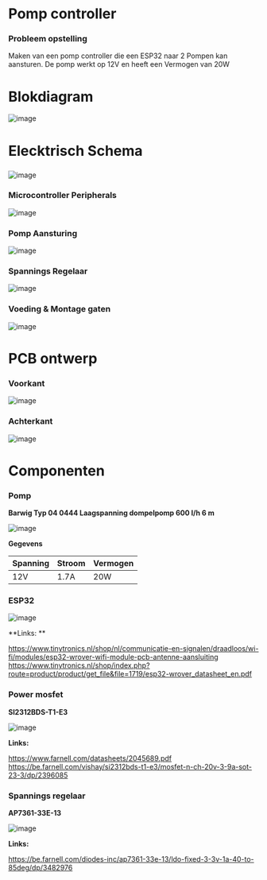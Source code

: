# Pomp controller

### Probleem opstelling

Maken van een pomp controller die een ESP32 naar 2 Pompen kan aansturen.
De pomp werkt op 12V en heeft een Vermogen van 20W

# Blokdiagram

![image](https://user-images.githubusercontent.com/91600019/165539456-4badd72a-6aa0-4e98-a140-ba2f3281fa0a.png)

# Elecktrisch Schema

### 

![image](https://user-images.githubusercontent.com/91600019/165540538-81c22187-6720-4f9c-b0bf-3acebd8dc536.png)

### Microcontroller Peripherals

![image](https://user-images.githubusercontent.com/91600019/165540701-a9571016-1667-478b-a546-4da77ca12471.png)

### Pomp Aansturing

![image](https://user-images.githubusercontent.com/91600019/165540865-9b0e7b98-c11d-4a54-8501-4e307dd046b4.png)

### Spannings Regelaar 

![image](https://user-images.githubusercontent.com/91600019/165541373-ffcd6622-a634-476a-a338-1bc812f74609.png)

### Voeding & Montage gaten

![image](https://user-images.githubusercontent.com/91600019/165542133-74cd2027-c0d5-486e-992c-df419a1c8eac.png)

# PCB ontwerp

### Voorkant

![image](https://user-images.githubusercontent.com/91600019/165542330-8508beab-56f0-4ed9-92a2-73c7dabfee2c.png)

### Achterkant

![image](https://user-images.githubusercontent.com/91600019/165542382-c488735b-913c-4839-8997-d51b20a19b3a.png)

# Componenten

### Pomp

**Barwig Typ 04 0444 Laagspanning dompelpomp 600 l/h 6 m** 

![image](https://user-images.githubusercontent.com/91600019/165543210-dbb0adce-757f-4d2a-ae17-64f63fa3d84e.png)


**Gegevens**

|Spanning|Stroom|Vermogen|
|--------|--------|--------|
|12V|1.7A|20W|

### ESP32

![image](https://user-images.githubusercontent.com/91600019/165543411-e09bc5d5-a62d-436f-a4a4-63edf3d23ddb.png)

**Links: **

https://www.tinytronics.nl/shop/nl/communicatie-en-signalen/draadloos/wi-fi/modules/esp32-wrover-wifi-module-pcb-antenne-aansluiting
https://www.tinytronics.nl/shop/index.php?route=product/product/get_file&file=1719/esp32-wrover_datasheet_en.pdf

### Power mosfet

**SI2312BDS-T1-E3**

![image](https://user-images.githubusercontent.com/91600019/165543737-006d015a-3ed4-48f4-98cd-d8b8ef467183.png)

**Links:**

https://www.farnell.com/datasheets/2045689.pdf
https://be.farnell.com/vishay/si2312bds-t1-e3/mosfet-n-ch-20v-3-9a-sot-23-3/dp/2396085

### Spannings regelaar

**AP7361-33E-13**

![image](https://user-images.githubusercontent.com/91600019/165544066-c5331e54-d0bc-4ff1-91a6-5afd2911dabf.png)

**Links:**

https://be.farnell.com/diodes-inc/ap7361-33e-13/ldo-fixed-3-3v-1a-40-to-85deg/dp/3482976


